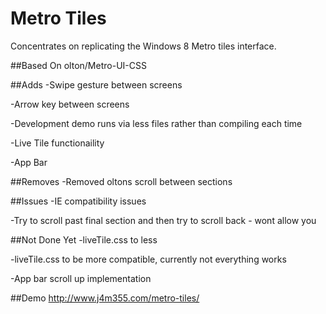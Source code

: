 Metro Tiles
============

Concentrates on replicating the Windows 8 Metro tiles interface.

##Based On
	olton/Metro-UI-CSS

##Adds
-Swipe gesture between screens 

-Arrow key between screens

-Development demo runs via less files rather than compiling each time

-Live Tile functionaility

-App Bar

##Removes
-Removed oltons scroll between sections 

##Issues
-IE compatibility issues

-Try to scroll past final section and then try to scroll back - wont allow you

##Not Done Yet
-liveTile.css to less

-liveTile.css to be more compatible, currently not everything works

-App bar scroll up implementation

##Demo
http://www.j4m355.com/metro-tiles/

